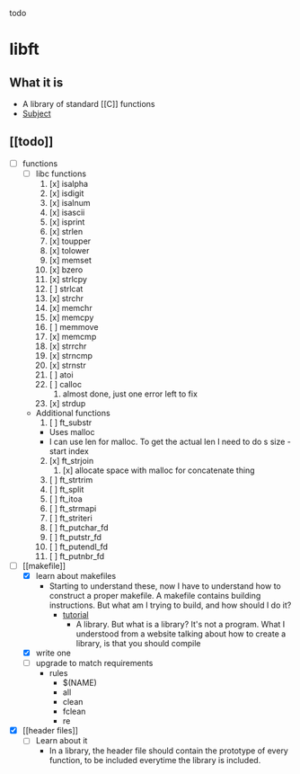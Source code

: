todo
# libft
## What it is
- A library of standard [[C]] functions
- [Subject](file:///Users/sbars/Downloads/en.subject.pdf)
## [[todo]]
- [ ] functions
  - [ ] libc functions
    1. [x] isalpha
    2. [x] isdigit
    3. [x] isalnum
    4. [x] isascii
    5. [x] isprint
    6. [x] strlen
    7. [x] toupper
    8. [x] tolower
    9. [x] memset
    10. [x] bzero
    11. [x] strlcpy
    12. [ ] strlcat
    13. [x] strchr
    14. [x] memchr
    15. [x] memcpy
    16. [ ] memmove
    17. [x] memcmp
    18. [x] strrchr
    19. [x] strncmp
    20. [x] strnstr
    21. [ ] atoi
    22. [ ] calloc
        1.  almost done, just one error left to fix
    23. [x] strdup
  - Additional functions
    1. [ ] ft_substr
      - Uses malloc
      - I can use len for malloc. To get the actual len I need to do s size - start index
    2. [x] ft_strjoin
       1. [x] allocate space with malloc for concatenate thing
    3. [ ] ft_strtrim
    4. [ ] ft_split
    5. [ ] ft_itoa
    6. [ ] ft_strmapi
    7. [ ] ft_striteri
    8. [ ] ft_putchar_fd
    9.  [ ] ft_putstr_fd
    10. [ ] ft_putendl_fd
    11. [ ] ft_putnbr_fd
- [ ] [[makefile]]
  - [x] learn about makefiles
    - Starting to understand these, now I have to understand how to construct a proper makefile. A makefile contains building instructions. But what am I trying to build, and how should I do it?
      - [tutorial](attachments/ar_tuto.pdf)
        - A library. But what is a library? It's not a program. What I understood from a website talking about how to create a library, is that you should compile 
  - [x] write one
  - [ ] upgrade to match requirements
    - rules
      - $(NAME)
      - all
      - clean
      - fclean
      - re
- [x] [[header files]]
  - [ ] Learn about it
    - In a library, the header file should contain the prototype of every function, to be included everytime the library is included.